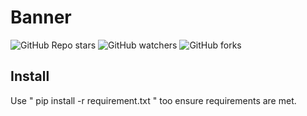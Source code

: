# Banner

![GitHub Repo stars](https://img.shields.io/github/stars/ghosthunter15/banner?style=plastic) ![GitHub watchers](https://img.shields.io/github/watchers/ghosthunter15/banner?style=plastic) ![GitHub forks](https://img.shields.io/github/forks/ghosthunter15/banner?style=plastic) 

## Install
Use " pip install -r requirement.txt " too ensure requirements are met.

